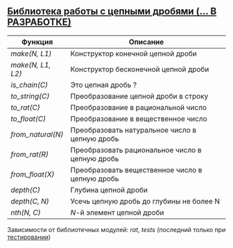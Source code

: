 ## [Библиотека работы с цепными дробями (... В РАЗРАБОТКЕ)](../libs/chain.erl)
|Функция|Описание|  
|-----------------|-----------------------------------------------------------|  
|*make(N, L1)*| Конструктор конечной цепной дроби|  
|*make(N, L1, L2)*| Конструктор бесконечной цепной дроби|  
|*is_chain(C)*| Это цепная дробь ?|  
|*to_string(C)*| Преобразование цепной дроби в строку|  
|*to_rat(C)*| Преобразование в рациональной число|  
|*to_float(C)*| Преобразование в вещественное число|  
|*from_natural(N)*| Преобразовать натуральное число в цепную дробь|  
|*from_rat(R)*| Преобразовать рациональное число в цепную дробь|  
|*from_float(X)*| Преобразовать вещественное число в цепную дробь|  
|*depth(C)*| Глубина цепной дроби|  
|*depth(C, N)*| Усечь цепную дробь до глубины не более N|  
|*nth(N, C)*| *N*-й элемент цепной дроби|  

Зависимости от библиотечных модулей: *rat*, *tests* (последний только при [тестировании](../libs/tests/chain_tests.erl))
